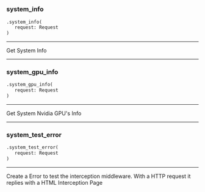 #


### system_info
```python
.system_info(
   request: Request
)
```

---
Get System Info

----


### system_gpu_info
```python
.system_gpu_info(
   request: Request
)
```

---
Get System Nvidia GPU's Info

----


### system_test_error
```python
.system_test_error(
   request: Request
)
```

---
Create a Error to test the interception middleware.
With a HTTP request it replies with a HTML Interception Page
